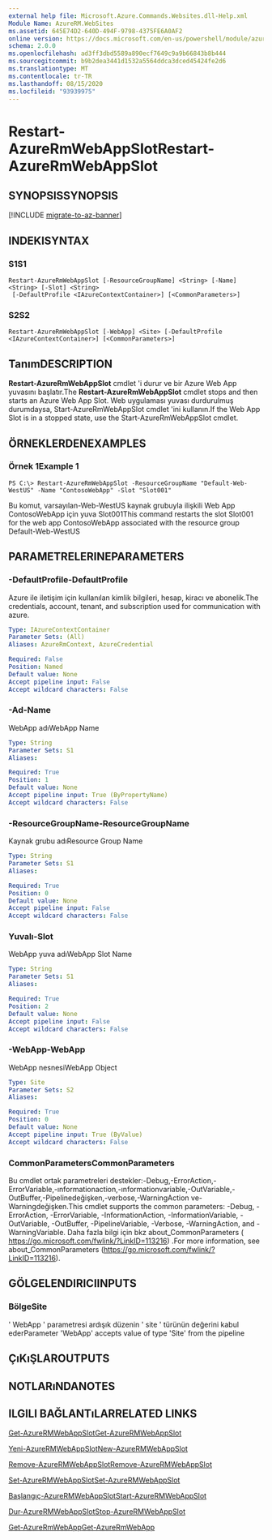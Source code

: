 ```yaml
---
external help file: Microsoft.Azure.Commands.Websites.dll-Help.xml
Module Name: AzureRM.WebSites
ms.assetid: 645E74D2-640D-494F-9798-4375FE6A0AF2
online version: https://docs.microsoft.com/en-us/powershell/module/azurerm.websites/restart-azurermwebappslot
schema: 2.0.0
ms.openlocfilehash: ad3ff3dbd5589a890ecf7649c9a9b66843b8b444
ms.sourcegitcommit: b9b2dea3441d1532a5564ddca3dced45424fe2d6
ms.translationtype: MT
ms.contentlocale: tr-TR
ms.lasthandoff: 08/15/2020
ms.locfileid: "93939975"
---
```

# <span data-ttu-id="4e389-101">Restart-AzureRmWebAppSlot</span><span class="sxs-lookup"><span data-stu-id="4e389-101">Restart-AzureRmWebAppSlot</span></span>

## <span data-ttu-id="4e389-102">SYNOPSIS</span><span class="sxs-lookup"><span data-stu-id="4e389-102">SYNOPSIS</span></span>

[!INCLUDE [migrate-to-az-banner](../../includes/migrate-to-az-banner.md)]

## <span data-ttu-id="4e389-103">INDEKI</span><span class="sxs-lookup"><span data-stu-id="4e389-103">SYNTAX</span></span>

### <span data-ttu-id="4e389-104">S1</span><span class="sxs-lookup"><span data-stu-id="4e389-104">S1</span></span>
```
Restart-AzureRmWebAppSlot [-ResourceGroupName] <String> [-Name] <String> [-Slot] <String>
 [-DefaultProfile <IAzureContextContainer>] [<CommonParameters>]
```

### <span data-ttu-id="4e389-105">S2</span><span class="sxs-lookup"><span data-stu-id="4e389-105">S2</span></span>
```
Restart-AzureRmWebAppSlot [-WebApp] <Site> [-DefaultProfile <IAzureContextContainer>] [<CommonParameters>]
```

## <span data-ttu-id="4e389-106">Tanım</span><span class="sxs-lookup"><span data-stu-id="4e389-106">DESCRIPTION</span></span>
<span data-ttu-id="4e389-107">**Restart-AzureRmWebAppSlot** cmdlet 'i durur ve bir Azure Web App yuvasını başlatır.</span><span class="sxs-lookup"><span data-stu-id="4e389-107">The **Restart-AzureRmWebAppSlot** cmdlet stops and then starts an Azure Web App Slot.</span></span>
<span data-ttu-id="4e389-108">Web uygulaması yuvası durdurulmuş durumdaysa, Start-AzureRmWebAppSlot cmdlet 'ini kullanın.</span><span class="sxs-lookup"><span data-stu-id="4e389-108">If the Web App Slot is in a stopped state, use the Start-AzureRmWebAppSlot cmdlet.</span></span>

## <span data-ttu-id="4e389-109">ÖRNEKLERDEN</span><span class="sxs-lookup"><span data-stu-id="4e389-109">EXAMPLES</span></span>

### <span data-ttu-id="4e389-110">Örnek 1</span><span class="sxs-lookup"><span data-stu-id="4e389-110">Example 1</span></span>
```
PS C:\> Restart-AzureRmWebAppSlot -ResourceGroupName "Default-Web-WestUS" -Name "ContosoWebApp" -Slot "Slot001"
```

<span data-ttu-id="4e389-111">Bu komut, varsayılan-Web-WestUS kaynak grubuyla ilişkili Web App ContosoWebApp için yuva Slot001</span><span class="sxs-lookup"><span data-stu-id="4e389-111">This command restarts the slot Slot001 for the web app ContosoWebApp associated with the resource group Default-Web-WestUS</span></span>

## <span data-ttu-id="4e389-112">PARAMETRELERINE</span><span class="sxs-lookup"><span data-stu-id="4e389-112">PARAMETERS</span></span>

### <span data-ttu-id="4e389-113">-DefaultProfile</span><span class="sxs-lookup"><span data-stu-id="4e389-113">-DefaultProfile</span></span>
<span data-ttu-id="4e389-114">Azure ile iletişim için kullanılan kimlik bilgileri, hesap, kiracı ve abonelik.</span><span class="sxs-lookup"><span data-stu-id="4e389-114">The credentials, account, tenant, and subscription used for communication with azure.</span></span>

```yaml
Type: IAzureContextContainer
Parameter Sets: (All)
Aliases: AzureRmContext, AzureCredential

Required: False
Position: Named
Default value: None
Accept pipeline input: False
Accept wildcard characters: False
```

### <span data-ttu-id="4e389-115">-Ad</span><span class="sxs-lookup"><span data-stu-id="4e389-115">-Name</span></span>
<span data-ttu-id="4e389-116">WebApp adı</span><span class="sxs-lookup"><span data-stu-id="4e389-116">WebApp Name</span></span>

```yaml
Type: String
Parameter Sets: S1
Aliases: 

Required: True
Position: 1
Default value: None
Accept pipeline input: True (ByPropertyName)
Accept wildcard characters: False
```

### <span data-ttu-id="4e389-117">-ResourceGroupName</span><span class="sxs-lookup"><span data-stu-id="4e389-117">-ResourceGroupName</span></span>
<span data-ttu-id="4e389-118">Kaynak grubu adı</span><span class="sxs-lookup"><span data-stu-id="4e389-118">Resource Group Name</span></span>

```yaml
Type: String
Parameter Sets: S1
Aliases: 

Required: True
Position: 0
Default value: None
Accept pipeline input: False
Accept wildcard characters: False
```

### <span data-ttu-id="4e389-119">Yuvalı</span><span class="sxs-lookup"><span data-stu-id="4e389-119">-Slot</span></span>
<span data-ttu-id="4e389-120">WebApp yuva adı</span><span class="sxs-lookup"><span data-stu-id="4e389-120">WebApp Slot Name</span></span>

```yaml
Type: String
Parameter Sets: S1
Aliases: 

Required: True
Position: 2
Default value: None
Accept pipeline input: False
Accept wildcard characters: False
```

### <span data-ttu-id="4e389-121">-WebApp</span><span class="sxs-lookup"><span data-stu-id="4e389-121">-WebApp</span></span>
<span data-ttu-id="4e389-122">WebApp nesnesi</span><span class="sxs-lookup"><span data-stu-id="4e389-122">WebApp Object</span></span>

```yaml
Type: Site
Parameter Sets: S2
Aliases: 

Required: True
Position: 0
Default value: None
Accept pipeline input: True (ByValue)
Accept wildcard characters: False
```

### <span data-ttu-id="4e389-123">CommonParameters</span><span class="sxs-lookup"><span data-stu-id="4e389-123">CommonParameters</span></span>
<span data-ttu-id="4e389-124">Bu cmdlet ortak parametreleri destekler:-Debug,-ErrorAction,-ErrorVariable,-ınformationaction,-ınformationvariable,-OutVariable,-OutBuffer,-Pipelinedeğişken,-verbose,-WarningAction ve-Warningdeğişken.</span><span class="sxs-lookup"><span data-stu-id="4e389-124">This cmdlet supports the common parameters: -Debug, -ErrorAction, -ErrorVariable, -InformationAction, -InformationVariable, -OutVariable, -OutBuffer, -PipelineVariable, -Verbose, -WarningAction, and -WarningVariable.</span></span> <span data-ttu-id="4e389-125">Daha fazla bilgi için bkz about_CommonParameters ( https://go.microsoft.com/fwlink/?LinkID=113216) .</span><span class="sxs-lookup"><span data-stu-id="4e389-125">For more information, see about_CommonParameters (https://go.microsoft.com/fwlink/?LinkID=113216).</span></span>

## <span data-ttu-id="4e389-126">GÖLGELENDIRICI</span><span class="sxs-lookup"><span data-stu-id="4e389-126">INPUTS</span></span>

### <span data-ttu-id="4e389-127">Bölge</span><span class="sxs-lookup"><span data-stu-id="4e389-127">Site</span></span>
<span data-ttu-id="4e389-128">' WebApp ' parametresi ardışık düzenin ' site ' türünün değerini kabul eder</span><span class="sxs-lookup"><span data-stu-id="4e389-128">Parameter 'WebApp' accepts value of type 'Site' from the pipeline</span></span>

## <span data-ttu-id="4e389-129">ÇıKıŞLAR</span><span class="sxs-lookup"><span data-stu-id="4e389-129">OUTPUTS</span></span>

## <span data-ttu-id="4e389-130">NOTLARıNDA</span><span class="sxs-lookup"><span data-stu-id="4e389-130">NOTES</span></span>

## <span data-ttu-id="4e389-131">ILGILI BAĞLANTıLAR</span><span class="sxs-lookup"><span data-stu-id="4e389-131">RELATED LINKS</span></span>

[<span data-ttu-id="4e389-132">Get-AzureRMWebAppSlot</span><span class="sxs-lookup"><span data-stu-id="4e389-132">Get-AzureRMWebAppSlot</span></span>](./Get-AzureRMWebAppSlot.md)

[<span data-ttu-id="4e389-133">Yeni-AzureRMWebAppSlot</span><span class="sxs-lookup"><span data-stu-id="4e389-133">New-AzureRMWebAppSlot</span></span>](./New-AzureRMWebAppSlot.md)

[<span data-ttu-id="4e389-134">Remove-AzureRMWebAppSlot</span><span class="sxs-lookup"><span data-stu-id="4e389-134">Remove-AzureRMWebAppSlot</span></span>](./Remove-AzureRMWebAppSlot.md)

[<span data-ttu-id="4e389-135">Set-AzureRMWebAppSlot</span><span class="sxs-lookup"><span data-stu-id="4e389-135">Set-AzureRMWebAppSlot</span></span>](./Set-AzureRMWebAppSlot.md)

[<span data-ttu-id="4e389-136">Başlangıç-AzureRMWebAppSlot</span><span class="sxs-lookup"><span data-stu-id="4e389-136">Start-AzureRMWebAppSlot</span></span>](./Start-AzureRMWebAppSlot.md)

[<span data-ttu-id="4e389-137">Dur-AzureRMWebAppSlot</span><span class="sxs-lookup"><span data-stu-id="4e389-137">Stop-AzureRMWebAppSlot</span></span>](./Stop-AzureRMWebAppSlot.md)

[<span data-ttu-id="4e389-138">Get-AzureRmWebApp</span><span class="sxs-lookup"><span data-stu-id="4e389-138">Get-AzureRmWebApp</span></span>](./Get-AzureRmWebApp.md)
